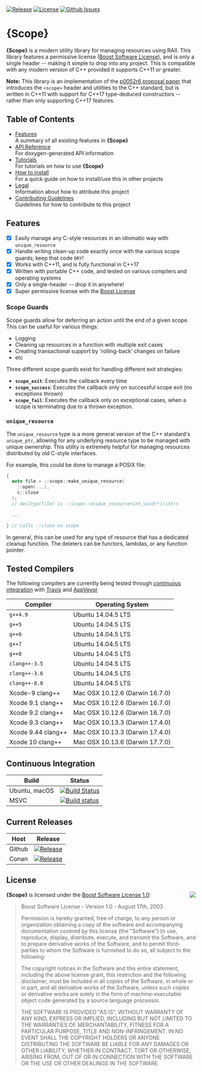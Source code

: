
[![Release](https://img.shields.io/github/release/bitwizeshift/Scope.svg)](https://github.com/bitwizeshift/Scope/releases/latest)
[![License](https://img.shields.io/badge/License-BSL--1.0-blue.svg)](https://raw.githubusercontent.com/bitwizeshift/Scope/master/LICENSE)
[![Github Issues](https://img.shields.io/github/issues/bitwizeshift/Scope.svg)](https://github.com/bitwizeshift/Scope/issues)

# {Scope}

**{Scope}** is a modern utility library for managing resources using RAII.
This library features a permissive license ([Boost Software License](#license)),
and is only a single header -- making it simple to drop into any project.
This is compatible with any modern version of C++ provided it supports
C++11 or greater.

**Note:** This library is an implementation of the
[p0052r6 proposal paper][1] that introduces the `<scope>` header and utilities
to the C++ standard, but is written in C++11 with support for C++17
type-deduced constructors -- rather than only supporting C++17 features.

## Table of Contents

* [Features](#features) \
  A summary of all existing features in **{Scope}**
* [API Reference](https://bitwizeshift.github.io/Scope/api/latest/) \
  For doxygen-generated API information
* [Tutorials](doc/tutorial.md) \
  For tutorials on how to use **{Scope}**
* [How to install](doc/installing.md) \
  For a quick guide on how to install/use this in other projects
* [Legal](doc/legal.md) \
  Information about how to attribute this project
* [Contributing Guidelines](.github/CONTRIBUTING.md) \
  Guidelines for how to contribute to this project

## Features

- [x] Easily manage any C-style resources in an idiomatic way with
      `unique_resource`
- [x] Handle writing clean-up code exactly once with the various scope guards;
      keep that code `DRY`!
- [x] Works with C++11, and is fully functional in C++17
- [x] Written with portable C++ code, and tested on various compilers and
      operating systems
- [x] Only a single-header -- drop it in anywhere!
- [x] Super permissive license with the [Boost License](#license)

[1]: http://www.open-std.org/jtc1/sc22/wg21/docs/papers/2017/p0052r6.pdf

### Scope Guards

Scope guards allow for deferring an action until the end of a given scope.
This can be useful for various things:

* Logging
* Cleaning up resources in a function with multiple exit cases
* Creating transactional support by 'rolling-back' changes on failure
* etc

Three different scope guards exist for handling different exit strategies:

* **`scope_exit`**: Executes the callback every time
* **`scope_success`**: Executes the callback only on successful scope exit
  (no exceptions thrown)
* **`scope_fail`**: Executes the callback only on exceptional cases, when
  a scope is terminating due to a thrown exception.

### `unique_resource`

The `unique_resource` type is a more general version of the C++ standard's
`unique_ptr`, allowing for any underlying resource type to be managed with
unique ownership. This utility is extremely helpful for managing resources
distributed by old C-style interfaces.

For example, this could be done to manage a POSIX file:

```c++
{
  auto file = ::scope::make_unique_resource(
    ::open(...),
    &::close
  );
  // decltyp(file) is ::scope::unique_resource<int,void(*)(int)<

  ...

} // calls ::close on scope
```

In general, this can be used for any type of resource that has a dedicated
cleanup function. The deleters can be functors, lambdas, or any function
pointer.

## Tested Compilers

The following compilers are currently being tested through
[continuous integration](#continuous-integration) with
[Travis](https://travis-ci.com/bitwizeshift/Scope) and
[AppVeyor](https://ci.appveyor.com/project/bitwizeshift/Scope/)

| Compiler              | Operating System                   |
|-----------------------|------------------------------------|
| `g++4.9`              | Ubuntu 14.04.5 LTS                 |
| `g++5`                | Ubuntu 14.04.5 LTS                 |
| `g++6`                | Ubuntu 14.04.5 LTS                 |
| `g++7`                | Ubuntu 14.04.5 LTS                 |
| `g++8`                | Ubuntu 14.04.5 LTS                 |
| `clang++-3.5`         | Ubuntu 14.04.5 LTS                 |
| `clang++-3.6`         | Ubuntu 14.04.5 LTS                 |
| `clang++-8.0`         | Ubuntu 14.04.5 LTS                 |
| Xcode-9 clang++       | Mac OSX 10.12.6 (Darwin 16.7.0)    |
| Xcode 9.1 clang++     | Mac OSX 10.12.6 (Darwin 16.7.0)    |
| Xcode 9.2 clang++     | Mac OSX 10.12.6 (Darwin 16.7.0)    |
| Xcode 9.3 clang++     | Mac OSX 10.13.3 (Darwin 17.4.0)    |
| Xcode 9.44 clang++    | Mac OSX 10.13.3 (Darwin 17.4.0)    |
| Xcode 10 clang++      | Mac OSX 10.13.6 (Darwin 17.7.0)    |

## Continuous Integration

| **Build**     | **Status**      |
|---------------|-----------------|
| Ubuntu, macOS | [![Build Status](https://travis-ci.com/bitwizeshift/Scope.svg?branch=master)](https://travis-ci.com/bitwizeshift/Scope) |
| MSVC          | [![Build status](https://ci.appveyor.com/api/projects/status/ou5sraydky6tjxv9?svg=true)](https://ci.appveyor.com/project/bitwizeshift/Scope) |

## Current Releases

| **Host**            | **Release**      |
|---------------------|------------------|
| Github              | [![Release](https://img.shields.io/github/release/bitwizeshift/Scope.svg)](https://github.com/bitwizeshift/Scope/releases/latest) |
| Conan               | [![Release](https://img.shields.io/github/release/bitwizeshift/Scope.svg)](#)

## License

<img align="right" src="http://opensource.org/trademarks/opensource/OSI-Approved-License-100x137.png">

**{Scope}** is licensed under the
[Boost Software License 1.0](https://www.boost.org/users/license.html):

> Boost Software License - Version 1.0 - August 17th, 2003
>
> Permission is hereby granted, free of charge, to any person or organization
> obtaining a copy of the software and accompanying documentation covered by
> this license (the "Software") to use, reproduce, display, distribute,
> execute, and transmit the Software, and to prepare derivative works of the
> Software, and to permit third-parties to whom the Software is furnished to
> do so, all subject to the following:
>
> The copyright notices in the Software and this entire statement, including
> the above license grant, this restriction and the following disclaimer,
> must be included in all copies of the Software, in whole or in part, and
> all derivative works of the Software, unless such copies or derivative
> works are solely in the form of machine-executable object code generated by
> a source language processor.
>
> THE SOFTWARE IS PROVIDED "AS IS", WITHOUT WARRANTY OF ANY KIND, EXPRESS OR
> IMPLIED, INCLUDING BUT NOT LIMITED TO THE WARRANTIES OF MERCHANTABILITY,
> FITNESS FOR A PARTICULAR PURPOSE, TITLE AND NON-INFRINGEMENT. IN NO EVENT
> SHALL THE COPYRIGHT HOLDERS OR ANYONE DISTRIBUTING THE SOFTWARE BE LIABLE
> FOR ANY DAMAGES OR OTHER LIABILITY, WHETHER IN CONTRACT, TORT OR OTHERWISE,
> ARISING FROM, OUT OF OR IN CONNECTION WITH THE SOFTWARE OR THE USE OR OTHER
> DEALINGS IN THE SOFTWARE.